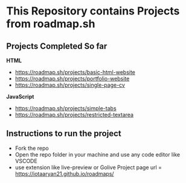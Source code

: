 # This Repository contains Projects from roadmap.sh
## Projects Completed So far

**HTML**  

* https://roadmap.sh/projects/basic-html-website
* https://roadmap.sh/projects/portfolio-website
* https://roadmap.sh/projects/single-page-cv

**JavaScript**  
* https://roadmap.sh/projects/simple-tabs  
* https://roadmap.sh/projects/restricted-textarea

## Instructions to run the project
  * Fork the repo
  * Open the repo folder in your machine and use any code editor like VSCODE
  * use extension like live-preview or Golive
Project page url = https://iotaaryan21.github.io/roadmaps/
